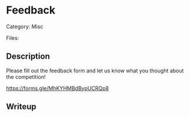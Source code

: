 # Feedback

Category: Misc

Files:

## Description

Please fill out the feedback form and let us know what you thought about the competition!

https://forms.gle/MhKYHMBdBypUCRQp8

## Writeup